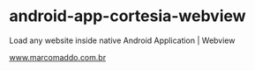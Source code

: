 # android-app-cortesia-webview
Load any website inside native Android Application | Webview

www.marcomaddo.com.br
